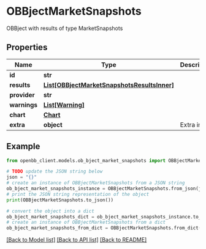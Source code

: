 # OBBjectMarketSnapshots

OBBject with results of type MarketSnapshots

## Properties

Name | Type | Description | Notes
------------ | ------------- | ------------- | -------------
**id** | **str** |  | [optional] 
**results** | [**List[OBBjectMarketSnapshotsResultsInner]**](OBBjectMarketSnapshotsResultsInner.md) |  | [optional] 
**provider** | **str** |  | [optional] 
**warnings** | [**List[Warning]**](Warning.md) |  | [optional] 
**chart** | [**Chart**](Chart.md) |  | [optional] 
**extra** | **object** | Extra info. | [optional] 

## Example

```python
from openbb_client.models.ob_bject_market_snapshots import OBBjectMarketSnapshots

# TODO update the JSON string below
json = "{}"
# create an instance of OBBjectMarketSnapshots from a JSON string
ob_bject_market_snapshots_instance = OBBjectMarketSnapshots.from_json(json)
# print the JSON string representation of the object
print(OBBjectMarketSnapshots.to_json())

# convert the object into a dict
ob_bject_market_snapshots_dict = ob_bject_market_snapshots_instance.to_dict()
# create an instance of OBBjectMarketSnapshots from a dict
ob_bject_market_snapshots_from_dict = OBBjectMarketSnapshots.from_dict(ob_bject_market_snapshots_dict)
```
[[Back to Model list]](../README.md#documentation-for-models) [[Back to API list]](../README.md#documentation-for-api-endpoints) [[Back to README]](../README.md)


